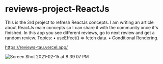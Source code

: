 # reviews-project-ReactJs

This is the 3rd project to refresh ReactJs concepts. I am writing an article about ReactJs main concepts so I can share it with the community once it's finished. In this app you see different reviews, go to next review and get a random review. 
Topics: • useEffect() => fetch data. • Conditional Rendering.

https://reviews-tau.vercel.app/

![Screen Shot 2021-02-15 at 8 39 07 PM](https://user-images.githubusercontent.com/60779542/107973011-1a4afc00-6fce-11eb-82ee-48a1cf2d836b.png)
